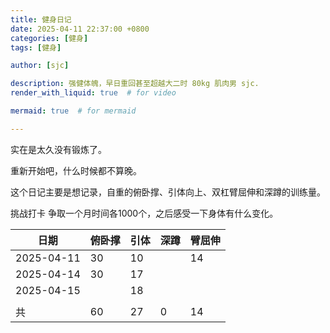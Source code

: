 ```yaml
---
title: 健身日记
date: 2025-04-11 22:37:00 +0800
categories: [健身]
tags: [健身]

author: [sjc]

description: 强健体魄，早日重回甚至超越大二时 80kg 肌肉男 sjc.
render_with_liquid: true  # for video

mermaid: true  # for mermaid

---
```


实在是太久没有锻炼了。

重新开始吧，什么时候都不算晚。

这个日记主要是想记录，自重的俯卧撑、引体向上、双杠臂屈伸和深蹲的训练量。

挑战打卡 争取一个月时间各1000个，之后感受一下身体有什么变化。

| 日期       | 俯卧撑 | 引体 | 深蹲 | 臂屈伸 |
| ---------- | ------ | ---- | ---- | ------ |
| 2025-04-11 | 30     | 10   |      | 14     |
| 2025-04-14 | 30     | 17   |      |        |
| 2025-04-15 |        | 18   |      |        |
|            |        |      |      |        |
| 共         | 60     | 27   | 0    | 14     |

